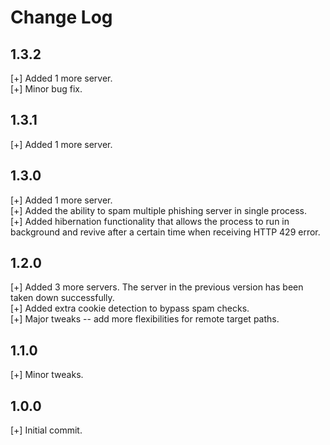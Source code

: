 # Change Log

## 1.3.2
[+] Added 1 more server.  
[+] Minor bug fix.  
  
## 1.3.1
[+] Added 1 more server.  
  
## 1.3.0
[+] Added 1 more server.  
[+] Added the ability to spam multiple phishing server in single process.  
[+] Added hibernation functionality that allows the process to run in background and revive after a certain time when receiving HTTP 429 error.  
  
## 1.2.0
[+] Added 3 more servers. The server in the previous version has been taken down successfully.  
[+] Added extra cookie detection to bypass spam checks.  
[+] Major tweaks -- add more flexibilities for remote target paths.  
  
## 1.1.0
[+] Minor tweaks.  
  
## 1.0.0
[+] Initial commit.  
